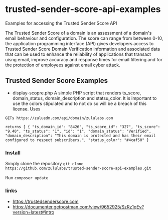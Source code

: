 # trusted-sender-score-api-examples
 Examples for accessing the Trusted Sender Score API
 
The Trusted Sender Score of a domain is an assessment of a domain's email behaviour and configuration. The score can range from between 0-10, the application programming interface (API) gives developers access to Trusted Sender Score Domain Verification information and associated data that can be used to enhance the reliability of applications that transact uisng email, improve accuracy and response times for email filtering and for the protection of employees against email cyber attack.

## Trusted Sender Score Examples
 - display-scopre.php A simple PHP script that renders ts_score, domain_status, domain_description and statsu_color. It is important to use the colors stipulated and to not do so will be a breach of this license. Uses 
 
 `GETs https://zuluedm.com/api/domain/zululabs.com`

`returns [ { "ts_domain_id": "8426", "ts_score_id": "327", "ts_score": "9.40", "ts_status": "1", "id": "1", "domain_status": "Verified", "domain_description": "This domain is protected and has their email configured to respect subscribers.", "status_color": "#4caf50" }`

 
 ### Install
 Simply clone the repository 
 `git clone https://github.com/zululabs/trusted-sender-score-api-examples.git`
 
 Run 
 `composer update`
 
 ### links 
 - https://trustedsenderscore.com
 - https://documenter.getpostman.com/view/9652925/SzRz1qEv?version=latest#intro
 
 
